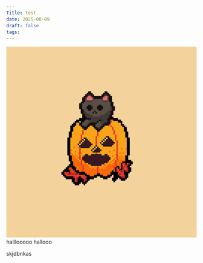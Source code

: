 ```yaml
---
Title: test
date: 2025-08-09
draft: false
tags:
---
```

![Image Description](/images/i-got-bored-so-i-decided-to-draw-a-random-image-on-the-v0-4ig97vv85vjb1-1.png)
halllooooo hallooo

skjdbnkas